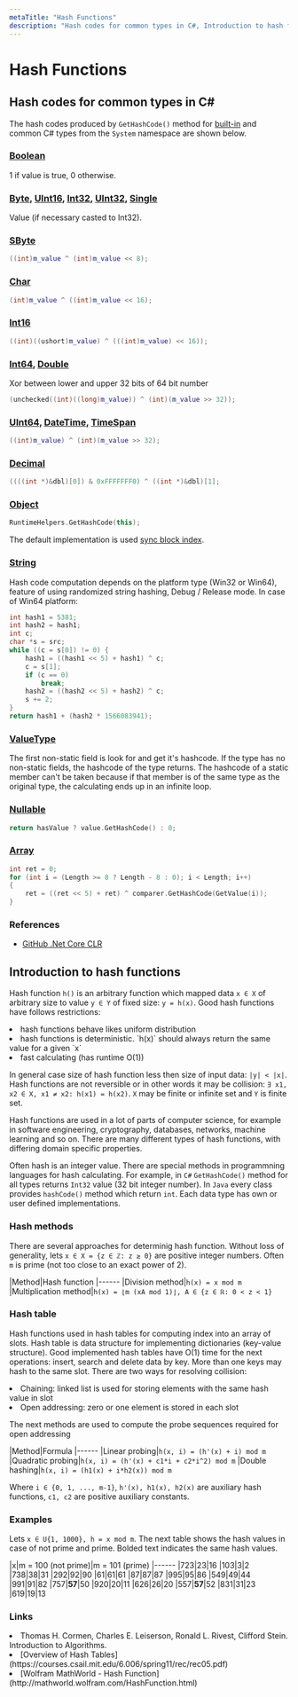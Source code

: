 ```yaml
---
metaTitle: "Hash Functions"
description: "Hash codes for common types in C#, Introduction to hash functions"
---
```


# Hash Functions



## Hash codes for common types in C#


The hash codes produced by `GetHashCode()` method for [built-in](https://msdn.microsoft.com/en-us/library/ya5y69ds.aspx) and common C# types from the `System` namespace are shown below.

### [Boolean](https://github.com/dotnet/coreclr/blob/release/1.1.0/src/mscorlib/src/System/Boolean.cs#L75)

1 if value is true, 0 otherwise.

### [Byte](https://github.com/dotnet/coreclr/blob/release/1.1.0/src/mscorlib/src/System/Byte.cs#L76), [UInt16](https://github.com/dotnet/coreclr/blob/release/1.1.0/src/mscorlib/src/System/UInt16.cs#L66), [Int32](https://github.com/dotnet/coreclr/blob/release/1.1.0/src/mscorlib/src/System/Int32.cs#L76), [UInt32](https://github.com/dotnet/coreclr/blob/release/1.1.0/src/mscorlib/src/System/UInt32.cs#L77), [Single](https://github.com/dotnet/coreclr/blob/release/1.1.0/src/mscorlib/src/System/Single.cs#L159)

Value (if necessary casted to Int32).

### [SByte](https://github.com/dotnet/coreclr/blob/release/1.1.0/src/mscorlib/src/System/SByte.cs#L70)

```cpp
((int)m_value ^ (int)m_value << 8);

```

### [Char](https://github.com/dotnet/coreclr/blob/release/1.1.0/src/mscorlib/src/System/Char.cs#L102)

```cpp
(int)m_value ^ ((int)m_value << 16);

```

### [Int16](https://github.com/dotnet/coreclr/blob/release/1.1.0/src/mscorlib/src/System/Int16.cs#L69)

```cpp
((int)((ushort)m_value) ^ (((int)m_value) << 16));

```

### [Int64](https://github.com/dotnet/coreclr/blob/release/1.1.0/src/mscorlib/src/System/Int64.cs#L75), [Double](https://github.com/dotnet/coreclr/blob/release/1.1.0/src/mscorlib/src/System/Double.cs#L191)

Xor between lower and upper 32 bits of 64 bit number

```cpp
(unchecked((int)((long)m_value)) ^ (int)(m_value >> 32));

```

### [UInt64](https://github.com/dotnet/coreclr/blob/release/1.1.0/src/mscorlib/src/System/UInt64.cs#L74), [DateTime](https://github.com/dotnet/coreclr/blob/release/1.1.0/src/mscorlib/src/System/DateTime.cs#L824), [TimeSpan](https://github.com/dotnet/coreclr/blob/release/1.1.0/src/mscorlib/src/System/TimeSpan.cs#L215)

```cpp
((int)m_value) ^ (int)(m_value >> 32);

```

### [Decimal](https://github.com/dotnet/coreclr/blob/release/1.1.0/src/classlibnative/bcltype/decimal.cpp#L102)

```cpp
((((int *)&dbl)[0]) & 0xFFFFFFF0) ^ ((int *)&dbl)[1];

```

### [Object](https://github.com/dotnet/coreclr/blob/release/1.1.0/src/mscorlib/src/System/Object.cs#L92)

```cpp
RuntimeHelpers.GetHashCode(this);

```

The default implementation is used [sync block index](https://github.com/dotnet/coreclr/blob/release/1.1.0/src/classlibnative/bcltype/objectnative.cpp#L103).

### [String](https://github.com/dotnet/coreclr/blob/release/1.1.0/src/mscorlib/src/System/String.Comparison.cs#L1003)

Hash code computation depends on the platform type (Win32 or Win64), feature of using randomized string hashing, Debug / Release mode. In case of Win64 platform:

```cpp
int hash1 = 5381;
int hash2 = hash1;
int c;
char *s = src;
while ((c = s[0]) != 0) {
    hash1 = ((hash1 << 5) + hash1) ^ c;
    c = s[1];
    if (c == 0)
        break;
    hash2 = ((hash2 << 5) + hash2) ^ c;
    s += 2;
}
return hash1 + (hash2 * 1566083941);

```

### [ValueType](https://github.com/dotnet/coreclr/blob/release/1.1.0/src/mscorlib/src/System/ValueType.cs#L83)

The first non-static field is look for and get it's hashcode. If the type has no non-static fields, the hashcode of the type returns.
The hashcode of a static member can't be taken because if that member is of the same type as the original type, the calculating ends up in an infinite loop.

### [Nullable<T>](https://github.com/dotnet/coreclr/blob/release/1.1.0/src/mscorlib/src/System/Nullable.cs#L69)

```cpp
return hasValue ? value.GetHashCode() : 0;

```

### [Array](https://github.com/dotnet/coreclr/blob/release/1.1.0/src/mscorlib/src/System/Array.cs#L800)

```cpp
int ret = 0;
for (int i = (Length >= 8 ? Length - 8 : 0); i < Length; i++) 
{
    ret = ((ret << 5) + ret) ^ comparer.GetHashCode(GetValue(i));
}

```

### References

- [GitHub .Net Core CLR](https://github.com/dotnet/coreclr)



## Introduction to hash functions


Hash function `h()` is an arbitrary function which mapped data `x ∈ X` of arbitrary size to value `y ∈ Y` of fixed size: `y = h(x)`. Good hash functions have follows restrictions:

<li>
hash functions behave likes uniform distribution
</li>
<li>
hash functions is deterministic. `h(x)` should always return the same value for a given `x`
</li>
<li>
fast calculating (has runtime O(1))
</li>

In general case size of hash function less then size of input data: `|y| < |x|`. Hash functions are not reversible or in other words it may be collision: `∃ x1, x2 ∈ X, x1 ≠ x2: h(x1) = h(x2)`. `X` may be finite or infinite set and `Y` is finite set.

Hash functions are used in a lot of parts of computer science, for example in software engineering, cryptography, databases, networks, machine learning and so on. There are many different types of hash functions, with differing domain specific properties.

Often hash is an integer value. There are special methods in programmning languages for hash calculating. For example, in `C#` `GetHashCode()` method for all types returns `Int32` value (32 bit integer number). In `Java` every class provides `hashCode()` method which return `int`. Each data type has own or user defined implementations.

### Hash methods

There are several approaches for determinig hash function. Without loss of generality, lets `x ∈ X = {z ∈ ℤ: z ≥ 0}` are positive integer numbers. Often `m` is prime (not too close to an exact power of 2).

|Method|Hash function
|------
|Division method|`h(x) = x mod m`
|Multiplication method|`h(x) = ⌊m (xA mod 1)⌋, A ∈ {z ∈ ℝ: 0 < z < 1}`

### Hash table

Hash functions used in hash tables for computing index into an array of slots. Hash table is data structure for implementing dictionaries (key-value structure). Good implemented hash tables have O(1) time for the next operations: insert, search and delete data by key. More than one keys may hash to the same slot. There are two ways for resolving collision:

<li>
Chaining: linked list is used for storing elements with the same hash value in slot
</li>
<li>
Open addressing: zero or one element is stored in each slot
</li>

The next methods are used to compute the probe sequences required for open addressing

|Method|Formula
|------
|Linear probing|`h(x, i) = (h'(x) + i) mod m`
|Quadratic probing|`h(x, i) = (h'(x) + c1*i + c2*i^2) mod m`
|Double hashing|`h(x, i) = (h1(x) + i*h2(x)) mod m`

Where `i ∈ {0, 1, ..., m-1}`, `h'(x), h1(x), h2(x)` are auxiliary hash functions, `c1, c2` are positive auxiliary constants.

### Examples

Lets `x ∈ U{1, 1000}, h = x mod m`. The next table shows the hash values in case of not prime and prime. Bolded text indicates the same hash values.

|x|m = 100 (not prime)|m = 101 (prime)
|------
|723|23|16
|103|3|2
|738|38|31
|292|92|90
|61|61|61
|87|87|87
|995|95|86
|549|49|44
|991|91|82
|757|**57**|50
|920|20|11
|626|26|20
|557|**57**|52
|831|31|23
|619|19|13

### Links

<li>
Thomas H. Cormen, Charles E. Leiserson, Ronald L. Rivest, Clifford Stein. Introduction to Algorithms.
</li>
<li>
[Overview of Hash Tables](https://courses.csail.mit.edu/6.006/spring11/rec/rec05.pdf)
</li>
<li>
[Wolfram MathWorld - Hash Function](http://mathworld.wolfram.com/HashFunction.html)
</li>


